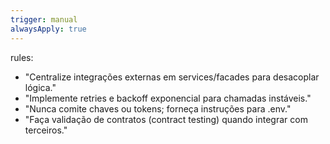 ```yaml
---
trigger: manual
alwaysApply: true
---
```

rules:
  - "Centralize integrações externas em services/facades para desacoplar lógica."
  - "Implemente retries e backoff exponencial para chamadas instáveis."
  - "Nunca comite chaves ou tokens; forneça instruções para .env."
  - "Faça validação de contratos (contract testing) quando integrar com terceiros."
